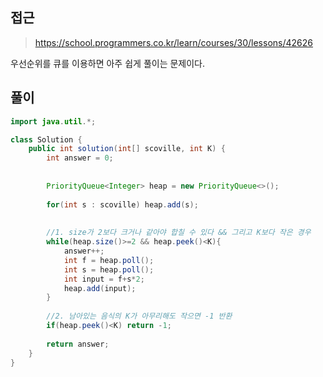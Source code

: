 ## 접근
> https://school.programmers.co.kr/learn/courses/30/lessons/42626

우선순위를 큐를 이용하면 아주 쉽게 풀이는 문제이다.

## 풀이

```java
import java.util.*;

class Solution {
    public int solution(int[] scoville, int K) {
        int answer = 0;
        
        
        PriorityQueue<Integer> heap = new PriorityQueue<>();
        
        for(int s : scoville) heap.add(s);
        
       
        //1. size가 2보다 크거나 같아야 합칠 수 있다 && 그리고 K보다 작은 경우
        while(heap.size()>=2 && heap.peek()<K){
            answer++;
            int f = heap.poll();
            int s = heap.poll();
            int input = f+s*2;
            heap.add(input);
        }
        
        //2. 남아있는 음식의 K가 아무리해도 작으면 -1 반환
        if(heap.peek()<K) return -1;
        
        return answer;
    }
}
```